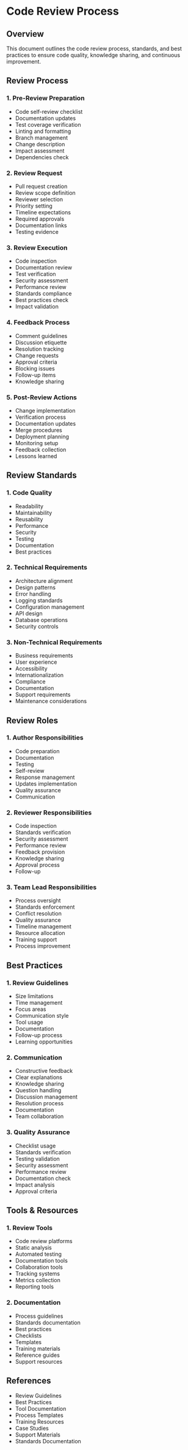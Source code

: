 # Code Review Process

## Overview

This document outlines the code review process, standards, and best practices to ensure code quality, knowledge sharing, and continuous improvement.

## Review Process

### 1. Pre-Review Preparation
- Code self-review checklist
- Documentation updates
- Test coverage verification
- Linting and formatting
- Branch management
- Change description
- Impact assessment
- Dependencies check

### 2. Review Request
- Pull request creation
- Review scope definition
- Reviewer selection
- Priority setting
- Timeline expectations
- Required approvals
- Documentation links
- Testing evidence

### 3. Review Execution
- Code inspection
- Documentation review
- Test verification
- Security assessment
- Performance review
- Standards compliance
- Best practices check
- Impact validation

### 4. Feedback Process
- Comment guidelines
- Discussion etiquette
- Resolution tracking
- Change requests
- Approval criteria
- Blocking issues
- Follow-up items
- Knowledge sharing

### 5. Post-Review Actions
- Change implementation
- Verification process
- Documentation updates
- Merge procedures
- Deployment planning
- Monitoring setup
- Feedback collection
- Lessons learned

## Review Standards

### 1. Code Quality
- Readability
- Maintainability
- Reusability
- Performance
- Security
- Testing
- Documentation
- Best practices

### 2. Technical Requirements
- Architecture alignment
- Design patterns
- Error handling
- Logging standards
- Configuration management
- API design
- Database operations
- Security controls

### 3. Non-Technical Requirements
- Business requirements
- User experience
- Accessibility
- Internationalization
- Compliance
- Documentation
- Support requirements
- Maintenance considerations

## Review Roles

### 1. Author Responsibilities
- Code preparation
- Documentation
- Testing
- Self-review
- Response management
- Updates implementation
- Quality assurance
- Communication

### 2. Reviewer Responsibilities
- Code inspection
- Standards verification
- Security assessment
- Performance review
- Feedback provision
- Knowledge sharing
- Approval process
- Follow-up

### 3. Team Lead Responsibilities
- Process oversight
- Standards enforcement
- Conflict resolution
- Quality assurance
- Timeline management
- Resource allocation
- Training support
- Process improvement

## Best Practices

### 1. Review Guidelines
- Size limitations
- Time management
- Focus areas
- Communication style
- Tool usage
- Documentation
- Follow-up process
- Learning opportunities

### 2. Communication
- Constructive feedback
- Clear explanations
- Knowledge sharing
- Question handling
- Discussion management
- Resolution process
- Documentation
- Team collaboration

### 3. Quality Assurance
- Checklist usage
- Standards verification
- Testing validation
- Security assessment
- Performance review
- Documentation check
- Impact analysis
- Approval criteria

## Tools & Resources

### 1. Review Tools
- Code review platforms
- Static analysis
- Automated testing
- Documentation tools
- Collaboration tools
- Tracking systems
- Metrics collection
- Reporting tools

### 2. Documentation
- Process guidelines
- Standards documentation
- Best practices
- Checklists
- Templates
- Training materials
- Reference guides
- Support resources

## References

- Review Guidelines
- Best Practices
- Tool Documentation
- Process Templates
- Training Resources
- Case Studies
- Support Materials
- Standards Documentation 